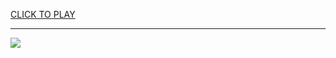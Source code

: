 
<a href="https://premium76.site?title=unblocked_games_dino_run&ref=13M">CLICK TO PLAY</a></h3>
<hr>

<a href="https://premium76.site?title=unblocked_games_dino_run&ref=13M"><img src="https://clearcache.store/games.png"></a>


